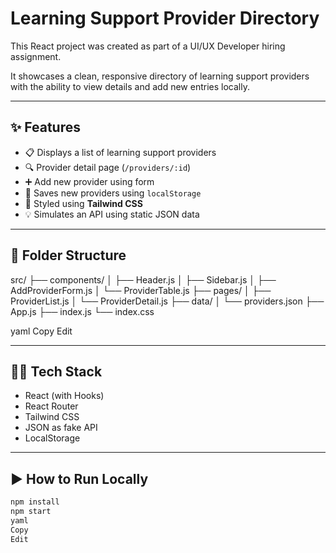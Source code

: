 # Learning Support Provider Directory

This React project was created as part of a UI/UX Developer hiring assignment.

It showcases a clean, responsive directory of learning support providers with the ability to view details and add new entries locally.

---

## ✨ Features

- 📋 Displays a list of learning support providers
- 🔍 Provider detail page (`/providers/:id`)
- ➕ Add new provider using form
- 💾 Saves new providers using `localStorage`
- 🎨 Styled using **Tailwind CSS**
- 💡 Simulates an API using static JSON data

---

## 📁 Folder Structure

src/
├── components/
│ ├── Header.js
│ ├── Sidebar.js
│ ├── AddProviderForm.js
│ └── ProviderTable.js
├── pages/
│ ├── ProviderList.js
│ └── ProviderDetail.js
├── data/
│ └── providers.json
├── App.js
├── index.js
└── index.css

yaml
Copy
Edit

---

## 🧑‍💻 Tech Stack

- React (with Hooks)
- React Router
- Tailwind CSS
- JSON as fake API
- LocalStorage

---

## ▶️ How to Run Locally

```bash
npm install
npm start
yaml
Copy
Edit

```
